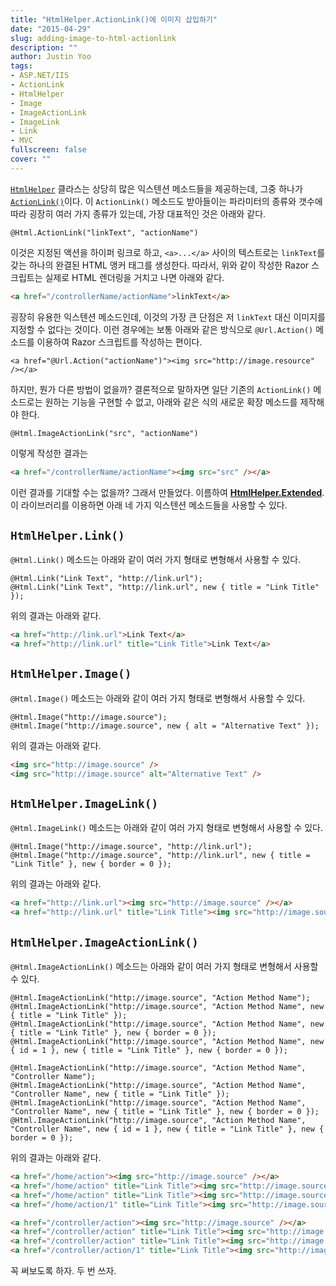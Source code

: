 ```yaml
---
title: "HtmlHelper.ActionLink()에 이미지 삽입하기"
date: "2015-04-29"
slug: adding-image-to-html-actionlink
description: ""
author: Justin Yoo
tags:
- ASP.NET/IIS
- ActionLink
- HtmlHelper
- Image
- ImageActionLink
- ImageLink
- Link
- MVC
fullscreen: false
cover: ""
---
```


[`HtmlHelper`](https://msdn.microsoft.com/en-us/library/system.web.mvc.htmlhelper.aspx) 클라스는 상당히 많은 익스텐션 메소드들을 제공하는데, 그중 하나가 [`ActionLink()`](https://msdn.microsoft.com/en-us/library/system.web.mvc.html.linkextensions.actionlink.aspx)이다. 이 `ActionLink()` 메소드도 받아들이는 파라미터의 종류와 갯수에 따라 굉장히 여러 가지 종류가 있는데, 가장 대표적인 것은 아래와 같다.

```razor
@Html.ActionLink("linkText", "actionName")

```

이것은 지정된 액션을 하이퍼 링크로 하고, `<a>...</a>` 사이의 텍스트로는 `linkText`를 갖는 하나의 완결된 HTML 앵커 태그를 생성한다. 따라서, 위와 같이 작성한 Razor 스크립트는 실제로 HTML 렌더링을 거치고 나면 아래와 같다.

```html
<a href="/controllerName/actionName">linkText</a>

```

굉장히 유용한 익스텐션 메소드인데, 이것의 가장 큰 단점은 저 `linkText` 대신 이미지를 지정할 수 없다는 것이다. 이런 경우에는 보통 아래와 같은 방식으로 `@Url.Action()` 메소드를 이용하여 Razor 스크립트를 작성하는 편이다.

```razor
<a href="@Url.Action("actionName")"><img src="http://image.resource" /></a>

```

하지만, 뭔가 다른 방법이 없을까? 결론적으로 말하자면 일단 기존의 `ActionLink()` 메소드로는 원하는 기능을 구현할 수 없고, 아래와 같은 식의 새로운 확장 메소드를 제작해야 한다.

```razor
@Html.ImageActionLink("src", "actionName")

```

이렇게 작성한 결과는

```html
<a href="/controllerName/actionName"><img src="src" /></a>

```

이런 결과를 기대할 수는 없을까? 그래서 만들었다. 이름하여 [**HtmlHelper.Extended**](https://github.com/aliencube/HtmlHelper.Extended). 이 라이브러리를 이용하면 아래 네 가지 익스텐션 메소드들을 사용할 수 있다.

## `HtmlHelper.Link()`

`@Html.Link()` 메소드는 아래와 같이 여러 가지 형태로 변형해서 사용할 수 있다.

```razor
@Html.Link("Link Text", "http://link.url");
@Html.Link("Link Text", "http://link.url", new { title = "Link Title" });

```

위의 결과는 아래와 같다.

```html
<a href="http://link.url">Link Text</a>
<a href="http://link.url" title="Link Title">Link Text</a>

```

## `HtmlHelper.Image()`

`@Html.Image()` 메소드는 아래와 같이 여러 가지 형태로 변형해서 사용할 수 있다.

```razor
@Html.Image("http://image.source");
@Html.Image("http://image.source", new { alt = "Alternative Text" });

```

위의 결과는 아래와 같다.

```html
<img src="http://image.source" />
<img src="http://image.source" alt="Alternative Text" />

```

## `HtmlHelper.ImageLink()`

`@Html.ImageLink()` 메소드는 아래와 같이 여러 가지 형태로 변형해서 사용할 수 있다.

```razor
@Html.Image("http://image.source", "http://link.url");
@Html.Image("http://image.source", "http://link.url", new { title = "Link Title" }, new { border = 0 });

```

위의 결과는 아래와 같다.

```html
<a href="http://link.url"><img src="http://image.source" /></a>
<a href="http://link.url" title="Link Title"><img src="http://image.source" border="0" /></a>

```

## `HtmlHelper.ImageActionLink()`

`@Html.ImageActionLink()` 메소드는 아래와 같이 여러 가지 형태로 변형해서 사용할 수 있다.

```razor
@Html.ImageActionLink("http://image.source", "Action Method Name");
@Html.ImageActionLink("http://image.source", "Action Method Name", new { title = "Link Title" });
@Html.ImageActionLink("http://image.source", "Action Method Name", new { title = "Link Title" }, new { border = 0 });
@Html.ImageActionLink("http://image.source", "Action Method Name", new { id = 1 }, new { title = "Link Title" }, new { border = 0 });

@Html.ImageActionLink("http://image.source", "Action Method Name", "Controller Name");
@Html.ImageActionLink("http://image.source", "Action Method Name", "Controller Name", new { title = "Link Title" });
@Html.ImageActionLink("http://image.source", "Action Method Name", "Controller Name", new { title = "Link Title" }, new { border = 0 });
@Html.ImageActionLink("http://image.source", "Action Method Name", "Controller Name", new { id = 1 }, new { title = "Link Title" }, new { border = 0 });

```

위의 결과는 아래와 같다.

```html
<a href="/home/action"><img src="http://image.source" /></a>
<a href="/home/action" title="Link Title"><img src="http://image.source" /></a>
<a href="/home/action" title="Link Title"><img src="http://image.source" border="0" /></a>
<a href="/home/action/1" title="Link Title"><img src="http://image.source" border="0" /></a>

<a href="/controller/action"><img src="http://image.source" /></a>
<a href="/controller/action" title="Link Title"><img src="http://image.source" /></a>
<a href="/controller/action" title="Link Title"><img src="http://image.source" border="0" /></a>
<a href="/controller/action/1" title="Link Title"><img src="http://image.source" border="0" /></a>

```

꼭 써보도록 하자. 두 번 쓰자.
